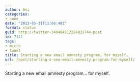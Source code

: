 ```yaml
---
author: Avi
categories:
- none
date: "2013-05-31T11:06:48Z"
format: status
guid: http://twitter-340484512284831744-post
id: 7121
tags:
- micro
- tweet
title: Starting a new email amnesty program… for myself…
url: /post/starting-a-new-email-amnesty-program-for-myself/
---
```

Starting a new email amnesty program… for myself.